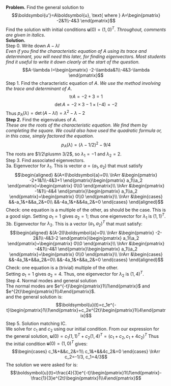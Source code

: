 **Problem.** Find the general solution to
$$\boldsymbol{u'}=A\boldsymbol{u}, \text{ where } A=\begin{pmatrix}
-2&1\\-4&3
\end{pmatrix}$$
Find the solution with initial conditions $\boldsymbol{u}(0) = (1, 0)^T$. *Throughout, comments are given in italics*.  
**Solution.**  
Step 0. Write down $A-\lambda I$  
*Even if you find the characteristic equation of $A$ using its trace and determinant, you will need this later, for finding eigenvectors. Most students find it useful to write it down clearly at the start of the question.*  
$$A-\lambda I=\begin{pmatrix}
-2-\lambda&1\\-4&3-\lambda
\end{pmatrix}$$
Step 1. Find the characteristic equation of $A$.
*We use the method involving the trace and determinant of $A$*.  
$$\text{tr}A=-2+3=1$$
$$\det{A}=-2 \times 3-1\times (-4)=-2$$
Thus $p_A(\lambda)=\det(A-\lambda I)=\lambda^2-\lambda-2$  
**Step 2.** Find the eigenvalues of $A$.  
*These are the roots of the characteristic equation. We find them by completing the square. We could also have used the quadratic formula or, in this case, simply factored the equation.*  
$$p_A(\lambda)=(\lambda-1/2)^2-9/4$$
The roots are $1/2\plusmn 3/2$, so $\lambda_1=-1$ and $\lambda_2=2$.  
Step 3. Find associated eigenvectors.  
3a. Eigenvector for $\lambda_1$. This is vector $a = (a_1, a_2)$ that must satisfy
$$\begin{aligned}
&(A+I)\boldsymbol{a}=0\\
\lrArr &\begin{pmatrix}
-2+1&1\\-4&3+1
\end{pmatrix}\begin{pmatrix}
a_1\\a_2
\end{pmatrix}=\begin{pmatrix}
0\\0
\end{pmatrix}\\
\lrArr &\begin{pmatrix}
-1&1\\-4&4
\end{pmatrix}\begin{pmatrix}
a_1\\a_2
\end{pmatrix}=\begin{pmatrix}
0\\0
\end{pmatrix}\\
\lrArr &\begin{cases}
&&-a_1&+&&a_2&=0\\
&&-4a_1&+&&4a_2&=0
\end{cases}
\end{aligned}$$
Check: one equation is a multiple of the other, as should be the case. This is a good sign. Setting $a_1 = 1$ gives $a_2 = 1$; thus one eigenvector for $\lambda_1$ is $(1, 1)^T$.  
3b. Eigenvector for $\lambda_2$. This is a vector $(a_1, a_2)^T$ that must satisfy:
$$\begin{aligned}
&(A-2I)\boldsymbol{a}=0\\
\lrArr &\begin{pmatrix}
-2-2&1\\-4&3-2
\end{pmatrix}\begin{pmatrix}
a_1\\a_2
\end{pmatrix}=\begin{pmatrix}
0\\0
\end{pmatrix}\\
\lrArr &\begin{pmatrix}
-4&1\\-4&1
\end{pmatrix}\begin{pmatrix}
a_1\\a_2
\end{pmatrix}=\begin{pmatrix}
0\\0
\end{pmatrix}\\
\lrArr &\begin{cases}
&&-4a_1&+&&a_2&=0\\
&&-4a_1&+&&a_2&=0
\end{cases}
\end{aligned}$$
Check: one equation is a (trivial) multiple of the other.  
Setting $a_1 = 1$ gives $a_2 = 4$. Thus, one eigenvector for $\lambda_2$ is $(1, 4)^T$.  
Step 4. Normal modes and general solution  
The normal modes are $e^{-t}\begin{pmatrix}1\\1\end{pmatrix}$ and $e^{2t}\begin{pmatrix}1\\4\end{pmatrix}$.  
and the general solution is:
$$\boldsymbol{u}(t)=c_1e^{-t}\begin{pmatrix}1\\1\end{pmatrix}+c_2e^{2t}\begin{pmatrix}1\\4\end{pmatrix}$$
Step 5. Solution matching IC.  
We solve for $c_1$ and $c_2$ using our initial condition. From our expression for the general solution, $\boldsymbol{u}(0)=c_1(1,1)^T+c_2(1,4)^T=(c_1+c_2,c_1+4c_2)^T$ Thus the initial condition $\boldsymbol{u}(0) = (1, 0)^T$ gives:
$$\begin{cases}
c_1&+&&c_2&=1\\
c_1&+&&4c_2&=0
\end{cases} \lrArr c_2=-1/3, c_1=4/3$$
The solution we were asked for is:
$$\boldsymbol{u}(t)=\frac{4}{3}e^{-t}\begin{pmatrix}1\\1\end{pmatrix}-\frac{1}{3}e^{2t}\begin{pmatrix}1\\4\end{pmatrix}$$
